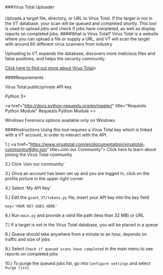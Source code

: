 ###Virus Total Uploader
#### 
Uploads a target file, directory, or URL to Virus Total.  If the target is not in the VT database, your scan will be queued and completed shortly.
This tool is used to upload jobs and check if jobs have completed, as well as display reports on completed jobs.
####What is Virus Total?
Virus Total is a website where you can upload a file or supply a URL, and VT will scan the target with around 60 different virus scanners from industry

Uploading to VT expands the database, discovers more malicious files and false positives, and helps the security community.

<a href="https://www.virustotal.com/en/about/" title="About Virus Total">
Click here to find out more about Virus Total</a>>

####Requirements

Virus Total public/private API key.

Python 3+

<a href="http://docs.python-requests.org/en/master/" title="Requests Python Module" Requests Python Module </a>>> 

Windows Forensics options available only on Windows

####Instructions
Using this tool requires a Virus Total key which is linked with a VT account, in order to interact with the API.

1.) <a href="https://www.virustotal.com/en/documentation/virustotal-community/#dlg-join" title=Join our Community">
Click here to learn about joining the Virus Total community</a>

2.) Click 'Join our community'

3.) Once an account has been set up and you are logged in, click on the profile picture in the upper right corner

4.) Select 'My API Key'

5.) Edit the `giant_VT/tokens.py` file, insert your API key into the key field

`key='YOUR KEY GOES HERE'`

6.) Run `main.py` and provide a valid file path (less than 32 MB) or URL

7.) If a target is not in the Virus Total database, you will be placed in a queue

8.) Queue should take anywhere from a minute to an hour, depends on traffic and size of jobs

9.) Select `Check if queued scans have completed` in the main menu to see reports on completed jobs 

10.) To purge the queued jobs list, go into `Configure settings` and select `Purge lists`
